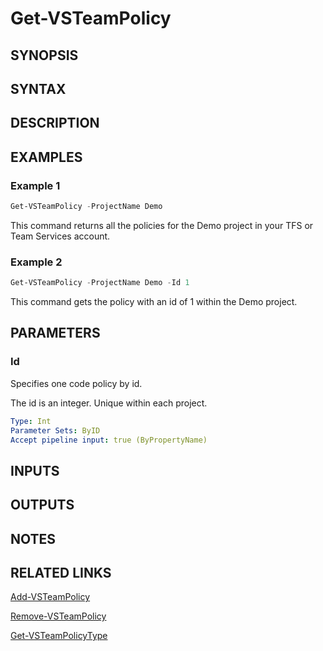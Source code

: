 <!-- #include "./common/header.md" -->

# Get-VSTeamPolicy

## SYNOPSIS

<!-- #include "./synopsis/Get-VSTeamPolicy.md" -->

## SYNTAX

## DESCRIPTION

<!-- #include "./synopsis/Get-VSTeamPolicy.md" -->

## EXAMPLES

### Example 1

```powershell
Get-VSTeamPolicy -ProjectName Demo
```

This command returns all the policies for the Demo project in your TFS or Team Services account.

### Example 2

```powershell
Get-VSTeamPolicy -ProjectName Demo -Id 1
```

This command gets the policy with an id of 1 within the Demo project.

## PARAMETERS

### Id

Specifies one code policy by id.

The id is an integer. Unique within each project.

```yaml
Type: Int
Parameter Sets: ByID
Accept pipeline input: true (ByPropertyName)
```

<!-- #include "./params/projectName.md" -->

## INPUTS

## OUTPUTS

## NOTES

<!-- #include "./common/prerequisites.md" -->

## RELATED LINKS

<!-- #include "./common/related.md" -->

[Add-VSTeamPolicy](Add-VSTeamPolicy.md)

[Remove-VSTeamPolicy](Remove-VSTeamPolicy.md)

[Get-VSTeamPolicyType](Get-VSTeamPolicyType.md)
